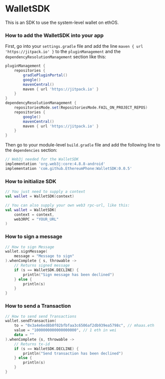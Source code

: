 # WalletSDK

This is an SDK to use the system-level wallet on ethOS.

### How to add the WalletSDK into your app

First, go into your `settings.gradle` file and add the line `maven { url 'https://jitpack.io' }` to the `pluginManagement` and the `dependencyResolutionManagement` section like this:

```groovy
pluginManagement {
    repositories {
        gradlePluginPortal()
        google()
        mavenCentral()
        maven { url 'https://jitpack.io' }
    }
}
dependencyResolutionManagement {
    repositoriesMode.set(RepositoriesMode.FAIL_ON_PROJECT_REPOS)
    repositories {
        google()
        mavenCentral()
        maven { url 'https://jitpack.io' }
    }
}
```

Then go to your module-level `build.gradle` file and add the following line to the `dependencies` section:

```groovy
// Web3j needed for the WalletSDK
implementation 'org.web3j:core:4.8.8-android'
implementation 'com.github.EthereumPhone:WalletSDK:0.0.5'
```

### How to initialize SDK

```kotlin
// You just need to supply a context
val wallet = WalletSDK(context)

// You can also supply your own web3 rpc-url, like this:
val wallet = WalletSDK(
    context = context,
    web3RPC = "YOUR_URL"
)
```

### How to sign a message

```kotlin
// How to sign Message
wallet.signMessage(
    message = "Message to sign"
).whenComplete { s, throwable ->
    // Returns signed message
    if (s == WalletSDK.DECLINE) {
        println("Sign message has been declined")
    } else {
        println(s)
    }
}
```

### How to send a Transaction

```kotlin
// How to send send Transactions
wallet.sendTransaction(
    to = "0x3a4e6ed8b0f02bfbfaa3c6506af2db939ea5798c", // mhaas.eth
    value = "1000000000000000000", // 1 eth in wei
    data = ""
).whenComplete {s, throwable ->
    // Returns tx-id
    if (s == WalletSDK.DECLINE) {
        println("Send transaction has been declined")
    } else {
        println(s)
    }
}
```
